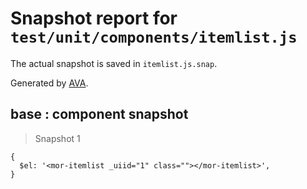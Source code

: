 # Snapshot report for `test/unit/components/itemlist.js`

The actual snapshot is saved in `itemlist.js.snap`.

Generated by [AVA](https://ava.li).

## base : component snapshot

> Snapshot 1

    {
      $el: '<mor-itemlist _uiid="1" class=""></mor-itemlist>',
    }
